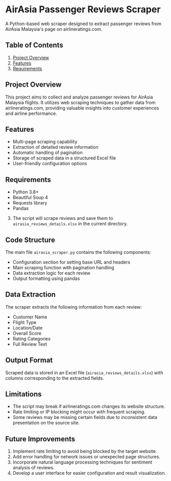 # AirAsia Passenger Reviews Scraper

A Python-based web scraper designed to extract passenger reviews from AirAsia Malaysia's page on airlineratings.com.

## Table of Contents

1. [Project Overview](#project-overview)
2. [Features](#features)
3. [Requirements](#requirements)


## Project Overview

This project aims to collect and analyze passenger reviews for AirAsia Malaysia flights. It utilizes web scraping techniques to gather data from airlineratings.com, providing valuable insights into customer experiences and airline performance.

## Features

- Multi-page scraping capability
- Extraction of detailed review information
- Automatic handling of pagination
- Storage of scraped data in a structured Excel file
- User-friendly configuration options

## Requirements

- Python 3.8+
- Beautiful Soup 4
- Requests library
- Pandas


3. The script will scrape reviews and save them to `airasia_reviews_details.xlsx` in the current directory.

## Code Structure

The main file `airasia_scraper.py` contains the following components:

- Configuration section for setting base URL and headers
- Main scraping function with pagination handling
- Data extraction logic for each review
- Output formatting using pandas

## Data Extraction

The scraper extracts the following information from each review:

- Customer Name
- Flight Type
- Location/Date
- Overall Score
- Rating Categories
- Full Review Text

## Output Format

Scraped data is stored in an Excel file (`airasia_reviews_details.xlsx`) with columns corresponding to the extracted fields.

## Limitations

- The script may break if airlineratings.com changes its website structure.
- Rate limiting or IP blocking might occur with frequent scraping.
- Some reviews may be missing certain fields due to inconsistent data presentation on the source site.

## Future Improvements

1. Implement rate limiting to avoid being blocked by the target website.
2. Add error handling for network issues or unexpected page structures.
3. Incorporate natural language processing techniques for sentiment analysis of reviews.
4. Develop a user interface for easier configuration and result visualization.






